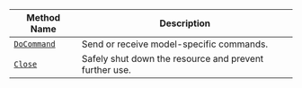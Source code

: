 <!-- prettier-ignore -->
| Method Name                                   | Description                              |
| --------------------------------------------- | ---------------------------------------- |
| [`DoCommand`](/services/generic/#docommand) | Send or receive model-specific commands. |
| [`Close`](/services/generic/#close) | Safely shut down the resource and prevent further use. |
